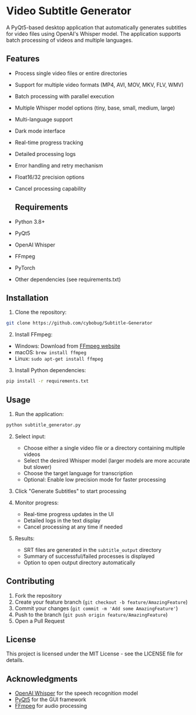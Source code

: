 # Video Subtitle Generator

A PyQt5-based desktop application that automatically generates subtitles for video files using OpenAI's Whisper model. The application supports batch processing of videos and multiple languages.

## Features

- Process single video files or entire directories
- Support for multiple video formats (MP4, AVI, MOV, MKV, FLV, WMV)
- Batch processing with parallel execution
- Multiple Whisper model options (tiny, base, small, medium, large)
- Multi-language support
- Dark mode interface
- Real-time progress tracking
- Detailed processing logs
- Error handling and retry mechanism
- Float16/32 precision options
- Cancel processing capability

  ## Requirements

- Python 3.8+
- PyQt5
- OpenAI Whisper
- FFmpeg
- PyTorch
- Other dependencies (see requirements.txt)

## Installation

1. Clone the repository:
```bash
git clone https://github.com/cybobug/Subtitle-Generator
```

2. Install FFmpeg:
- Windows: Download from [FFmpeg website](https://ffmpeg.org/download.html)
- macOS: `brew install ffmpeg`
- Linux: `sudo apt-get install ffmpeg`

3. Install Python dependencies:
```bash
pip install -r requirements.txt
```

## Usage

1. Run the application:
```bash
python subtitle_generator.py
```

2. Select input:
   - Choose either a single video file or a directory containing multiple videos
   - Select the desired Whisper model (larger models are more accurate but slower)
   - Choose the target language for transcription
   - Optional: Enable low precision mode for faster processing

3. Click "Generate Subtitles" to start processing

4. Monitor progress:
   - Real-time progress updates in the UI
   - Detailed logs in the text display
   - Cancel processing at any time if needed

5. Results:
   - SRT files are generated in the `subtitle_output` directory
   - Summary of successful/failed processes is displayed
   - Option to open output directory automatically

## Contributing

1. Fork the repository
2. Create your feature branch (`git checkout -b feature/AmazingFeature`)
3. Commit your changes (`git commit -m 'Add some AmazingFeature'`)
4. Push to the branch (`git push origin feature/AmazingFeature`)
5. Open a Pull Request

## License

This project is licensed under the MIT License - see the LICENSE file for details.

## Acknowledgments

- [OpenAI Whisper](https://github.com/openai/whisper) for the speech recognition model
- [PyQt5](https://www.riverbankcomputing.com/software/pyqt/) for the GUI framework
- [FFmpeg](https://ffmpeg.org/) for audio processing
